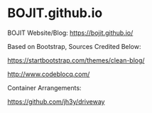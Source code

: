 # BOJIT.github.io
BOJIT Website/Blog: https://bojit.github.io/

Based on Bootstrap, Sources Credited Below:

https://startbootstrap.com/themes/clean-blog/

http://www.codeblocq.com/

Container Arrangements:

https://github.com/jh3y/driveway
